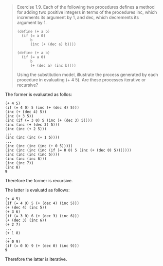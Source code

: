 > Exercise 1.9.  Each of the following two procedures defines a method for
> adding two positive integers in terms of the procedures inc, which increments
> its argument by 1, and dec, which decrements its argument by 1.
>
>     (define (+ a b)
>       (if (= a 0)
>           b
>           (inc (+ (dec a) b))))
>
>     (define (+ a b)
>       (if (= a 0)
>           b
>           (+ (dec a) (inc b))))
>
> Using the substitution model, illustrate the process generated by each
> procedure in evaluating (+ 4 5). Are these processes iterative or recursive?

The former is evaluated as follos:

    (+ 4 5)
    (if (= 4 0) 5 (inc (+ (dec 4) 5)))
    (inc (+ (dec 4) 5))
    (inc (+ 3 5))
    (inc (if (= 3 0) 5 (inc (+ (dec 3) 5))))
    (inc (inc (+ (dec 3) 5)))
    (inc (inc (+ 2 5)))
    ...
    (inc (inc (inc (+ 1 5))))
    ...
    (inc (inc (inc (inc (+ 0 5)))))
    (inc (inc (inc (inc (if (= 0 0) 5 (inc (+ (dec 0) 5)))))))
    (inc (inc (inc (inc 5))))
    (inc (inc (inc 6)))
    (inc (inc 7))
    (inc 8)
    9

Therefore the former is recursive.

The latter is evaluatd as follows:

	(+ 4 5)
	(if (= 4 0) 5 (+ (dec 4) (inc 5)))
	(+ (dec 4) (inc 5))
	(+ 3 6)
	(if (= 3 0) 6 (+ (dec 3) (inc 6)))
	(+ (dec 3) (inc 6))
	(+ 2 7)
	...
	(+ 1 8)
	...
	(+ 0 9)
	(if (= 0 0) 9 (+ (dec 0) (inc 9)))
	9

Therefore the latter is iterative.
